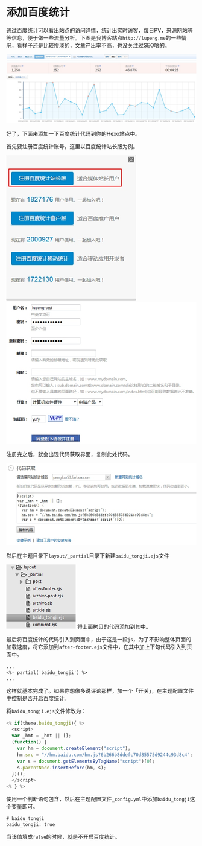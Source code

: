 # 添加百度统计
通过百度统计可以看出站点的访问详情，统计出实时访客，每日PV，来源网站等等信息，便于做一些流量分析。下图是我博客站点`http://lupeng.me`的一些情况，看样子还是比较惨淡的，文章产出率不高，也没关注过SEO啥的。

![](./image/2016-08-24-15-24-15.jpg)

好了，下面来添加一下百度统计代码到你的Hexo站点中。

首先要注册百度统计账号，这里以百度统计站长版为例。

![](./image/2016-08-24-15-49-41.jpg)
![](./image/2016-08-24-15-46-06.jpg)

注册完之后，就会出现代码获取界面，复制此处代码。

![](./image/2016-08-24-15-46-58.jpg)

然后在主题目录下`layout/_partial`目录下新建`baidu_tongji.ejs`文件

![](./image/2016-08-24-15-54-36.jpg)
将上面拷贝的代码添加到其中。

最后将百度统计的代码引入到页面中，由于这是一段`js`，为了不影响整体页面的加载速度，将它添加到`after-footer.ejs`文件中，在其中加上下句代码引入到页面中。

```
...
<%- partial('baidu_tongji') %>
...
```

这样就基本完成了。如果你想像多说评论那样，加一个「开关」，在主题配置文件中控制是否开启百度统计。

将`baidu_tongji.ejs`文件修改为：

```javascript
<% if(theme.baidu_tongji){ %>  
  <script>
  var _hmt = _hmt || [];
  (function() {
    var hm = document.createElement("script");
    hm.src = "//hm.baidu.com/hm.js?6b266b8ddefc70d85575d9244c93d8c4";
    var s = document.getElementsByTagName("script")[0]; 
    s.parentNode.insertBefore(hm, s);
  })();
  </script>
<% } %>
```

使用一个判断语句包含，然后在主题配置文件`_config.yml`中添加`baidu_tongji`这个变量即可。

```
# baidu_tongji
baidu_tongji: true
```

当该值填成`false`的时候，就是不开启百度统计。